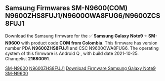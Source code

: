 <h2>Samsung Firmwares SM-N9600(COM) N9600ZHS8FUJ1/N9600OWA8FUG6/N9600ZCS8FUJ1</h2>
Download the Samsung firmware for the ✅ <strong>Samsung Galaxy Note9 </strong> ⭐ <strong>SM-N9600</strong> with product code <strong>COM</strong> <strong> from Colombia</strong>. This firmware has version number PDA <strong>N9600ZHS8FUJ1</strong> and CSC N9600OWA8FUG6. The operating system of this firmware is Android Q , with build date 2021-10-25. Changelist <strong>21680091</strong>.


[SM-N9600](https://samfirm.shop/samsung/model/SM-N9600)
[N9600ZHS8FUJ1](https://samfirm.shop/samsung/pda/N9600ZHS8FUJ1)
[Download Firmware Samsung Galaxy Note9 SM-N9600](https://samfirm.shop/samsung/firmware/468434)
